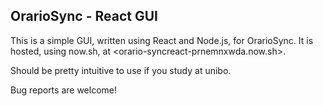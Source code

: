 ## OrarioSync - React GUI

This is a simple GUI, written using React and Node.js, for OrarioSync.
It is hosted, using now.sh, at <orario-syncreact-prnemnxwda.now.sh>.

Should be pretty intuitive to use if you study at unibo.

Bug reports are welcome!